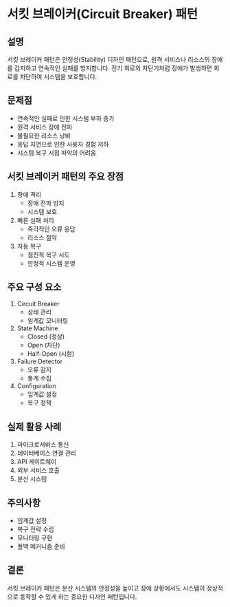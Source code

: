 # 서킷 브레이커(Circuit Breaker) 패턴

## 설명
서킷 브레이커 패턴은 안정성(Stability) 디자인 패턴으로, 원격 서비스나 리소스의 장애를 감지하고 연속적인 실패를 방지합니다. 전기 회로의 차단기처럼 장애가 발생하면 회로를 차단하여 시스템을 보호합니다.

## 문제점
- 연속적인 실패로 인한 시스템 부하 증가
- 원격 서비스 장애 전파
- 불필요한 리소스 낭비
- 응답 지연으로 인한 사용자 경험 저하
- 시스템 복구 시점 파악의 어려움

## 서킷 브레이커 패턴의 주요 장점
1. 장애 격리
    - 장애 전파 방지
    - 시스템 보호
2. 빠른 실패 처리
    - 즉각적인 오류 응답
    - 리소스 절약
3. 자동 복구
    - 점진적 복구 시도
    - 안정적 시스템 운영

## 주요 구성 요소
1. Circuit Breaker
    - 상태 관리
    - 임계값 모니터링
2. State Machine
    - Closed (정상)
    - Open (차단)
    - Half-Open (시험)
3. Failure Detector
    - 오류 감지
    - 통계 수집
4. Configuration
    - 임계값 설정
    - 복구 정책

## 실제 활용 사례
1. 마이크로서비스 통신
2. 데이터베이스 연결 관리
3. API 게이트웨이
4. 외부 서비스 호출
5. 분산 시스템

## 주의사항
- 임계값 설정
- 복구 전략 수립
- 모니터링 구현
- 폴백 메커니즘 준비

## 결론
서킷 브레이커 패턴은 분산 시스템의 안정성을 높이고 장애 상황에서도 시스템이 정상적으로 동작할 수 있게 하는 중요한 디자인 패턴입니다.